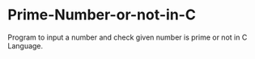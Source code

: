 # Prime-Number-or-not-in-C
Program to input a number and check given number is prime or not in C Language.
